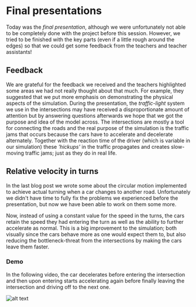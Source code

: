 # Final presentations
Today was the _final presentation_, although we were unfortunately not able to be completely done with the project before this session. However, we tried to be finished with the key parts (even if a little rough around the edges) so that we could get some feedback from the teachers and teacher assistants!

## Feedback
We are grateful for the feedback we received and the teachers highlighted some areas we had not really thought about that much. For example, they suggested that we put more emphasis on demonstrating the physical aspects of the simulation. During the presentation, the _traffic-light_ system we use in the intersections may have received a disproportionate amount of attention but by answering questions afterwards we hope that we got the purpose and idea of the model across. The intersections are mostly a tool for connecting the roads and the real purpose of the simulation is the traffic jams that occurs because the cars have to accelerate and decelerate alternately. Together with the reaction time of the driver (which is variable in our simulation) these _'hickups'_ in the traffic propagates and creates slow-moving traffic jams; just as they do in real life.

## Relative velocity in turns
In the last blog post we wrote some about the circular motion implemented to achieve actual turning when a car changes to another road. Unfortunately we didn't have time to fully fix the problems we experienced before the presentation, but now we have been able to work on them some more.

Now, instead of using a constant value for the speed in the turns, the cars retain the speed they had entering the turn as well as the ability to further accelerate as normal. This is a big improvement to the simulation; both visually since the cars behave more as one would expect them to, but also reducing the bottleneck-threat from the intersections by making the cars leave them faster.

### Demo
In the following video, the car decelerates before entering the intersection and then upon entering starts accelerating again before finally leaving the intersection and driving off to the next one.

![alt text](https://imgur.com/jxDuJbu.gif)
